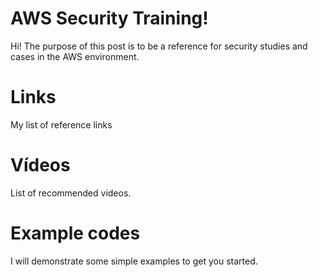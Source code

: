 # AWS Security Training!

Hi! The purpose of this post is to be a reference for security studies and cases in the AWS environment. 


# Links
My list of reference links


# Vídeos

List of recommended videos.




# Example codes

I will demonstrate some simple examples to get you started.